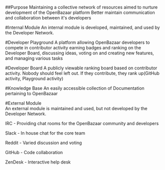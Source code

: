 ##Purpose 
Maintaining a collective network of resources aimed to nurture development of the OpenBazaar platform
Better maintain communication and collaboration between it's developers


#Internal Module
  An internal module is developed, maintained, and used by the Developer Network.

#Developer Playground
  A platform allowing OpenBazaar developers to compete in contributor activity earning badges and ranking on the Developer Board, discussing ideas, voting on and creating new features, and managing various tasks

#Developer Board
  A publicly viewable ranking board based on contributor activity. Nobody should feel left out. If they contribute, they rank up(GitHub activity, Playground activity)

#Knowledge Base
  An easily accessible collection of Documentation pertaining to OpenBazaar

             
#External Module       
     An external module is maintained and used, but not developed by the Developer Network.

IRC - Providing chat rooms for the OpenBazaar community and developers

Slack - In house chat for the core team

Reddit - Varied discussion and voting

GitHub - Code collaboration

ZenDesk - Interactive help desk
